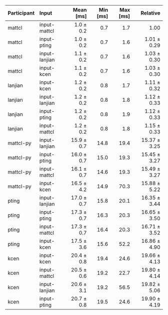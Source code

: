 | Participant | Input | Mean [ms] | Min [ms] | Max [ms] | Relative |
|:---|:---|---:|---:|---:|---:|
| mattcl | input-mattcl | 1.0 ± 0.2 | 0.7 | 1.7 | 1.00 |
| mattcl | input-pting | 1.0 ± 0.2 | 0.7 | 1.6 | 1.01 ± 0.29 |
| mattcl | input-lanjian | 1.1 ± 0.2 | 0.7 | 1.6 | 1.03 ± 0.30 |
| mattcl | input-kcen | 1.1 ± 0.2 | 0.7 | 1.6 | 1.03 ± 0.30 |
| lanjian | input-kcen | 1.2 ± 0.2 | 0.8 | 1.7 | 1.11 ± 0.32 |
| lanjian | input-lanjian | 1.2 ± 0.2 | 0.8 | 1.8 | 1.12 ± 0.33 |
| lanjian | input-pting | 1.2 ± 0.2 | 0.8 | 1.9 | 1.12 ± 0.33 |
| lanjian | input-mattcl | 1.2 ± 0.2 | 0.8 | 1.8 | 1.15 ± 0.33 |
| mattcl-py | input-lanjian | 15.9 ± 0.7 | 14.8 | 19.4 | 15.37 ± 3.25 |
| mattcl-py | input-pting | 16.0 ± 0.7 | 15.0 | 19.3 | 15.45 ± 3.27 |
| mattcl-py | input-mattcl | 16.1 ± 0.7 | 14.6 | 19.3 | 15.49 ± 3.27 |
| mattcl-py | input-kcen | 16.5 ± 4.2 | 14.9 | 70.3 | 15.88 ± 5.22 |
| pting | input-lanjian | 17.0 ± 0.7 | 15.8 | 20.1 | 16.35 ± 3.44 |
| pting | input-pting | 17.3 ± 0.7 | 16.3 | 20.3 | 16.65 ± 3.50 |
| pting | input-mattcl | 17.3 ± 0.7 | 16.4 | 20.3 | 16.71 ± 3.52 |
| pting | input-kcen | 17.5 ± 3.6 | 15.6 | 52.2 | 16.86 ± 4.90 |
| kcen | input-kcen | 20.4 ± 0.8 | 19.4 | 24.6 | 19.66 ± 4.13 |
| kcen | input-mattcl | 20.5 ± 0.6 | 19.2 | 22.7 | 19.80 ± 4.14 |
| kcen | input-lanjian | 20.6 ± 3.1 | 19.2 | 56.5 | 19.82 ± 5.06 |
| kcen | input-pting | 20.7 ± 0.8 | 19.5 | 24.6 | 19.90 ± 4.19 |
